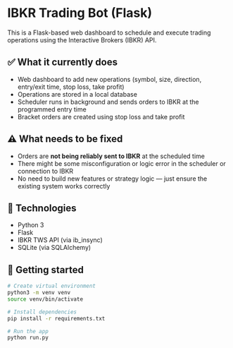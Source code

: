 # IBKR Trading Bot (Flask)

This is a Flask-based web dashboard to schedule and execute trading operations using the Interactive Brokers (IBKR) API.

## ✅ What it currently does

- Web dashboard to add new operations (symbol, size, direction, entry/exit time, stop loss, take profit)
- Operations are stored in a local database
- Scheduler runs in background and sends orders to IBKR at the programmed entry time
- Bracket orders are created using stop loss and take profit

## ⚠️ What needs to be fixed

- Orders are **not being reliably sent to IBKR** at the scheduled time
- There might be some misconfiguration or logic error in the scheduler or connection to IBKR
- No need to build new features or strategy logic — just ensure the existing system works correctly

## 🔧 Technologies

- Python 3
- Flask
- IBKR TWS API (via ib_insync)
- SQLite (via SQLAlchemy)

## 🚀 Getting started

```bash
# Create virtual environment
python3 -m venv venv
source venv/bin/activate

# Install dependencies
pip install -r requirements.txt

# Run the app
python run.py
